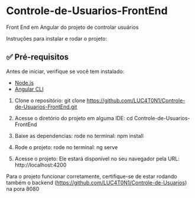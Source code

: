 # Controle-de-Usuarios-FrontEnd
Front End em Angular do projeto de controlar usuários

Instruções para instalar e rodar o projeto:
## ✅ Pré-requisitos

Antes de iniciar, verifique se você tem instalado:

- [Node.js](https://nodejs.org/)
- [Angular CLI](https://angular.io/cli)


1. Clone o repositório:
git clone https://github.com/LUC4T0N1/Controle-de-Usuarios-FrontEnd.git

2. Acesse o diretório do projeto em alguma IDE:
cd Controle-de-Usuarios-FrontEnd

3. Baixe as dependencias:
rode no terminal: npm install

4. Rode o projeto:
rode no terminal:  ng serve

5. Acesse o projeto:
Ele estará disponível no seu navegador pela URL: http://localhost:4200

Para o projeto funcionar corretamente, certifique-se de estar rodando também o backend (https://github.com/LUC4T0N1/Controle-de-Usuarios) na pora 8080
